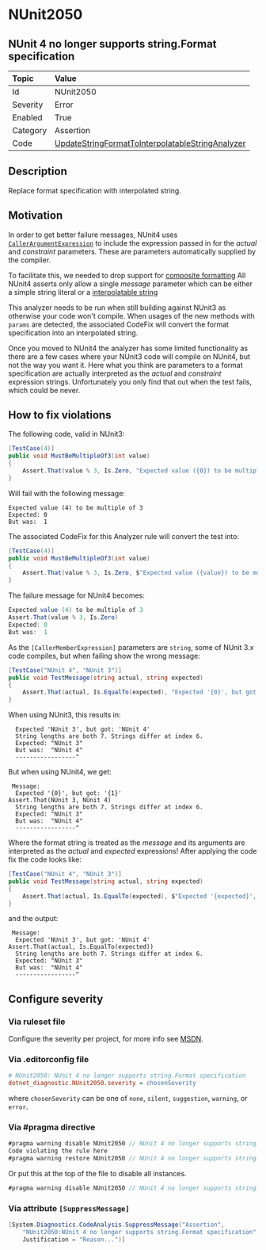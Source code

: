 # NUnit2050

## NUnit 4 no longer supports string.Format specification

| Topic    | Value
| :--      | :--
| Id       | NUnit2050
| Severity | Error
| Enabled  | True
| Category | Assertion
| Code     | [UpdateStringFormatToInterpolatableStringAnalyzer](https://github.com/nunit/nunit.analyzers/blob/master/src/nunit.analyzers/UpdateStringFormatToInterpolatableString/UpdateStringFormatToInterpolatableStringAnalyzer.cs)

## Description

Replace format specification with interpolated string.

## Motivation

In order to get better failure messages, NUnit4 uses
[`CallerArgumentExpression`](https://learn.microsoft.com/en-us/dotnet/api/system.runtime.compilerservices.callerargumentexpressionattribute?view=net-7.0)
to include the expression passed in for the _actual_ and _constraint_ parameters.
These are parameters automatically supplied by the compiler.

To facilitate this, we needed to drop support for
[composite formatting](https://learn.microsoft.com/en-us/dotnet/standard/base-types/composite-formatting)
All NUnit4 asserts only allow a single *message* parameter which can be either a simple string literal
or a [interpolatable string](https://learn.microsoft.com/en-us/dotnet/csharp/tutorials/string-interpolation)

This analyzer needs to be run when still building against NUnit3 as otherwise your code won't compile.
When usages of the new methods with `params` are detected, the associated CodeFix will convert the format specification
into an interpolated string.

Once you moved to NUnit4 the analyzer has some limited functionality as there are a few
cases where your NUnit3 code will compile on NUnit4, but not the way you want it.
Here what you think are parameters to a format specification are actually interpreted as 
the _actual_ and _constraint_ expression strings.
Unfortunately you only find that out when the test fails, which could be never.

## How to fix violations

The following code, valid in NUnit3:

```csharp
[TestCase(4)]
public void MustBeMultipleOf3(int value)
{
    Assert.That(value % 3, Is.Zero, "Expected value ({0}) to be multiple of 3", value);
}
```

Will fail with the following message:

```
Expected value (4) to be multiple of 3
Expected: 0
But was:  1
```

The associated CodeFix for this Analyzer rule will convert the test into:

```csharp
[TestCase(4)]
public void MustBeMultipleOf3(int value)
{
    Assert.That(value % 3, Is.Zero, $"Expected value ({value}) to be multiple of 3");
}
```

The failure message for NUnit4 becomes:

```csharp
Expected value (4) to be multiple of 3
Assert.That(value % 3, Is.Zero)
Expected: 0
But was:  1
```

As the `[CallerMemberExpression]` parameters are `string`, some of NUnit 3.x code compiles, but when failing show the
wrong message:

```csharp
[TestCase("NUnit 4", "NUnit 3")]
public void TestMessage(string actual, string expected)
{
    Assert.That(actual, Is.EqualTo(expected), "Expected '{0}', but got: '{1}'", expected, actual);
}
```

When using NUnit3, this results in:

```
  Expected 'NUnit 3', but got: 'NUnit 4'
  String lengths are both 7. Strings differ at index 6.
  Expected: "NUnit 3"
  But was:  "NUnit 4"
  -----------------^
```

But when using NUnit4, we get:

```
 Message: 
  Expected '{0}', but got: '{1}'
Assert.That(NUnit 3, NUnit 4)
  String lengths are both 7. Strings differ at index 6.
  Expected: "NUnit 3"
  But was:  "NUnit 4"
  -----------------^
```

Where the format string is treated as the _message_ and its arguments are interpreted as the _actual_ and _expected_
expressions! After applying the code fix the code looks like:

```csharp
[TestCase("NUnit 4", "NUnit 3")]
public void TestMessage(string actual, string expected)
{
    Assert.That(actual, Is.EqualTo(expected), $"Expected '{expected}', but got: '{actual}'");
}
```

and the output:

```
 Message: 
  Expected 'NUnit 3', but got: 'NUnit 4'
Assert.That(actual, Is.EqualTo(expected))
  String lengths are both 7. Strings differ at index 6.
  Expected: "NUnit 3"
  But was:  "NUnit 4"
  -----------------^
```

<!-- start generated config severity -->
## Configure severity

### Via ruleset file

Configure the severity per project, for more info see
[MSDN](https://learn.microsoft.com/en-us/visualstudio/code-quality/using-rule-sets-to-group-code-analysis-rules?view=vs-2022).

### Via .editorconfig file

```ini
# NUnit2050: NUnit 4 no longer supports string.Format specification
dotnet_diagnostic.NUnit2050.severity = chosenSeverity
```

where `chosenSeverity` can be one of `none`, `silent`, `suggestion`, `warning`, or `error`.

### Via #pragma directive

```csharp
#pragma warning disable NUnit2050 // NUnit 4 no longer supports string.Format specification
Code violating the rule here
#pragma warning restore NUnit2050 // NUnit 4 no longer supports string.Format specification
```

Or put this at the top of the file to disable all instances.

```csharp
#pragma warning disable NUnit2050 // NUnit 4 no longer supports string.Format specification
```

### Via attribute `[SuppressMessage]`

```csharp
[System.Diagnostics.CodeAnalysis.SuppressMessage("Assertion",
    "NUnit2050:NUnit 4 no longer supports string.Format specification",
    Justification = "Reason...")]
```
<!-- end generated config severity -->
